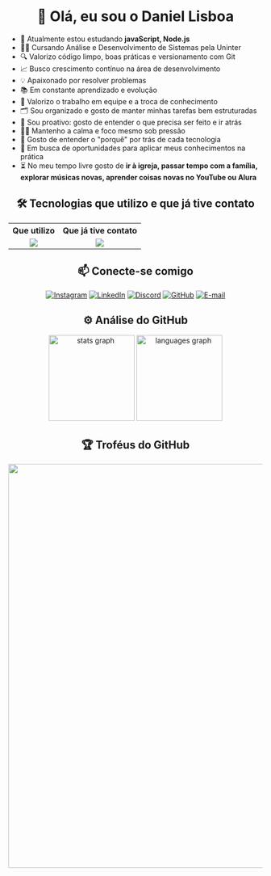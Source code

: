<h1 align="center">👋 Olá, eu sou o Daniel Lisboa</h1>

- 🌱 Atualmente estou estudando **javaScript, Node.js**
- 👨‍🎓 Cursando Análise e Desenvolvimento de Sistemas pela Uninter
- 🔍 Valorizo código limpo, boas práticas e versionamento com Git
- 📈 Busco crescimento contínuo na área de desenvolvimento
- 💡 Apaixonado por resolver problemas
- 📚 Em constante aprendizado e evolução
- 🤝 Valorizo o trabalho em equipe e a troca de conhecimento
- 🗂️ Sou organizado e gosto de manter minhas tarefas bem estruturadas
- 🧩 Sou proativo: gosto de entender o que precisa ser feito e ir atrás
- 🧘‍♂️ Mantenho a calma e foco mesmo sob pressão
- 🔎 Gosto de entender o "porquê" por trás de cada tecnologia
- 🚀 Em busca de oportunidades para aplicar meus conhecimentos na prática
- ⏳ No meu tempo livre gosto de **ir à igreja, passar tempo com a família, explorar músicas novas, aprender coisas novas no YouTube ou Alura**

<h2 align="center">🛠️ Tecnologias que utilizo e que já tive contato</h2>
<table align="center">
  <tr>
    <th>Que utilizo</th>
    <th>Que já tive contato</th>
  </tr>
  <tr>
    <td align="center">
      <img src="https://skillicons.dev/icons?i=javascript,nodejs,python,mysql,github,git,ubuntu" />
    </td>
    <td align="center">
      <img src="https://skillicons.dev/icons?i=html,css,lua" />
    </td>
  </tr>
</table>

<div align="center">
  <h2>📫 Conecte-se comigo</h2>
  <a href="https://instagram.com/daniellisboag" target="_blank"><img src="https://skillicons.dev/icons?i=instagram" alt="Instagram"></a>
  <a href="https://www.linkedin.com/in/daniel-lisboag/" target="_blank"><img src="https://skillicons.dev/icons?i=linkedin" alt="LinkedIn"></a>
  <a href="https://discord.com/users/daniellisboag" target="_blank"><img src="https://skillicons.dev/icons?i=discord" alt="Discord"></a>
  <a href="https://github.com/daniellisboag" target="_blank"><img src="https://skillicons.dev/icons?i=github" alt="GitHub"></a>
  <a href="mailto:daniellisboag0@gmail.com"><img src="https://skillicons.dev/icons?i=gmail" alt="E-mail"></a>
</div>


<div align="center">
  <h2>⚙️ Análise do GitHub</h2>
  <img src="https://github-readme-stats.vercel.app/api?username=daniellisboag&show_icons=true&include_all_commits=true&disable_animations=false&theme=dark&locale=pt-br&hide_border=false&rank_icon=github" height="170" alt="stats graph"/>
  <img src="https://github-readme-stats.vercel.app/api/top-langs?username=daniellisboag&locale=pt-br&hide_title=false&layout=compact&card_width=380&langs_count=5&theme=dark&hide_border=false&custom_title=Linguagens%20mais%20Usadas" height="170" alt="languages graph"/>
</div>


<div align="center">
  <h2>🏆 Troféus do GitHub</h2>
  <a href="https://github.com/ryo-ma/github-profile-trophy" title="repositório de troféus">
    <img width="800" src="https://github-profile-trophy.vercel.app/?username=daniellisboag&column=8&theme=onedark&no-frame=false&no-bg=false"/>
  </a>
</div>
